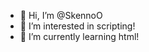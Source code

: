- 👋 Hi, I’m @SkennoO
- 👀 I’m interested in scripting!
- 🌱 I’m currently learning html!

<!---
SkennoO/SkennoO is a ✨ special ✨ repository because its `README.md` (this file) appears on your GitHub profile.
You can click the Preview link to take a look at your changes.
--->
